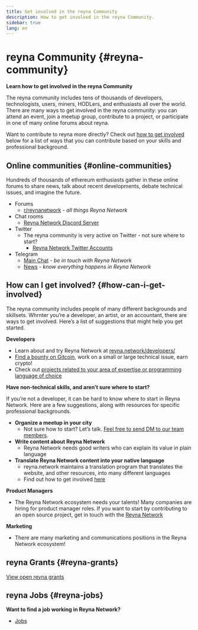 ```yaml
---
title: Get involved in the reyna Community
description: How to get involved in the reyna Community.
sidebar: true
lang: en
---
```


# reyna Community {#reyna-community}

**Learn how to get involved in the reyna Community**

The reyna community includes tens of thousands of developers, technologists, users, miners, HODLers, and enthusiasts all over the world. There are many ways to get involved in the reyna community: you can attend an event, join a meetup group, contribute to a project, or participate in one of many online forums about reyna.

Want to contribute to reyna more directly? Check out [how to get involved](#how-can-i-get-involved) below for a list of ways that you can contribute based on your skills and professional background.

## Online communities {#online-communities}

Hundreds of thousands of ethereum enthusiasts gather in these online forums to share news, talk about recent developments, debate technical issues, and imagine the future.

- Forums
  - [r/reynanetwork](https://www.reddit.com/r/reynanetwork/) - _all things Reyna Network_
- Chat rooms
  - [Reyna Network Discord Server](https://discord.gg/mXRK2GbqVX)
- Twitter
  - The reyna community is very active on Twitter - not sure where to start?
    - [Reyna Network Twitter Accounts](https://twitter.com/reynanetwork/)
- Telegram
  - [Main Chat](https://t.me/reynanetwork/) - _be in touch with Reyna Network_
  - [News](https://t.me/reynanetworknews/) - _know everything happens in Reyna Network_

## How can I get involved? {#how-can-i-get-involved}

The reyna community includes people of many different backgrounds and skillsets. Whrnter you’re a developer, an artist, or an accountant, there are ways to get involved. Here’s a list of suggestions that might help you get started.

**Developers**

- Learn about and try Reyna Network at [reyna.network/developers/](/developers/)
- [Find a bounty on Gitcoin](https://gitcoin.co/), work on a small or large technical issue, earn crypto!
- Check out [projects related to your area of expertise or programming language of choice](/developers/docs/programming-languages/)

**Have non-technical skills, and aren’t sure where to start?**

If you’re not a developer, it can be hard to know where to start in Reyna Network. Here are a few suggestions, along with resources for specific professional backgrounds.

- **Organize a meetup in your city**
  - Not sure how to start? Let’s talk. [Feel free to send DM to our team members](https://t.me/reynanetwork/).
- **Write content about Reyna Network**
  - Reyna Network needs good writers who can explain its value in plain language
- **Translate Reyna Network content into your native language**
  - reyna.network maintains a translation program that translates the website, and other resources, into many different languages
  - Find out how to get involved [here](/languages/#reyna-network-translation-program)

**Product Managers**

- The Reyna Network ecosystem needs your talents! Many companies are hiring for product manager roles. If you want to start by contributing to an open source project, get in touch with the [Reyna Network](https://discord.gg/mXRK2GbqVX)

**Marketing**

- There are many marketing and communications positions in the Reyna Network ecosystem!

## reyna Grants {#reyna-grants}

[View open reyna grants](/community/grants/)

## reyna Jobs {#reyna-jobs}

**Want to find a job working in Reyna Network?**

- [Jobs](/jobs/)
